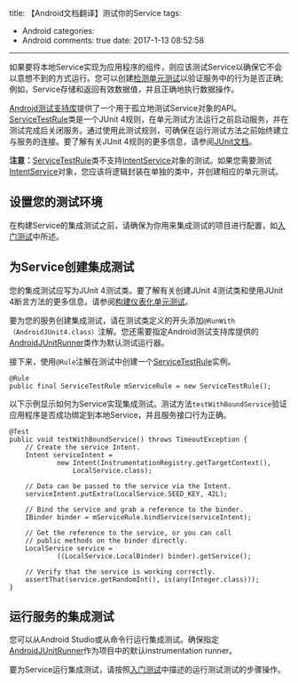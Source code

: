 title: 【Android文档翻译】测试你的Service
tags:
  - Android
categories:
  - Android
comments: true
date: 2017-1-13 08:52:58
---

如果要将本地Service实现为应用程序的组件，则应该测试Service以确保它不会以意想不到的方式运行。您可以创建[检测单元测试](https://developer.android.google.cn/training/testing/unit-testing/instrumented-unit-tests.html)以验证服务中的行为是否正确;例如，Service存储和返回有效数据值，并且正确地执行数据操作。

[Android测试支持库](https://developer.android.google.cn/tools/testing-support-library/index.html)提供了一个用于孤立地测试Service对象的API。[ServiceTestRule](https://developer.android.google.cn/reference/android/support/test/rule/ServiceTestRule.html)类是一个JUnit 4规则，在单元测试方法运行之前启动服务，并在测试完成后关闭服务。通过使用此测试规则，可确保在运行测试方法之前始终建立与服务的连接。要了解有关JUnit 4规则的更多信息，请参阅[JUnit文档](https://github.com/junit-team/junit/wiki/Rules)。

**注意：**[ServiceTestRule](https://developer.android.google.cn/reference/android/support/test/rule/ServiceTestRule.html)类不支持[IntentService](https://developer.android.google.cn/reference/android/app/IntentService.html)对象的测试。如果您需要测试[IntentService](https://developer.android.google.cn/reference/android/app/IntentService.html)对象，您应该将逻辑封装在单独的类中，并创建相应的单元测试。

## 设置您的测试环境

在构建Service的集成测试之前，请确保为你用来集成测试的项目进行配置，如[入门测试](/2017/01/11/【Android文档翻译】入门测试/)中所述。

## 为Service创建集成测试

您的集成测试应写为JUnit 4测试类。要了解有关创建JUnit 4测试类和使用JUnit 4断言方法的更多信息，请参阅[构建仪表化单元测试](/2017/01/11/【Android文档翻译】构建仪表化单元测试/)。

要为您的服务创建集成测试，请在测试类定义的开头添加`@RunWith（AndroidJUnit4.class）`注解。您还需要指定Android测试支持库提供的[AndroidJUnitRunner](https://developer.android.google.cn/reference/android/support/test/runner/AndroidJUnitRunner.html)类作为默认测试运行器。

接下来，使用`@Rule`注解在测试中创建一个[ServiceTestRule](https://developer.android.google.cn/reference/android/support/test/rule/ServiceTestRule.html)实例。

```
@Rule
public final ServiceTestRule mServiceRule = new ServiceTestRule();
```

以下示例显示如何为Service实现集成测试。测试方法`testWithBoundService`验证应用程序是否成功绑定到本地Service，并且服务接口行为正确。

```
@Test
public void testWithBoundService() throws TimeoutException {
    // Create the service Intent.
    Intent serviceIntent =
            new Intent(InstrumentationRegistry.getTargetContext(),
                LocalService.class);

    // Data can be passed to the service via the Intent.
    serviceIntent.putExtra(LocalService.SEED_KEY, 42L);

    // Bind the service and grab a reference to the binder.
    IBinder binder = mServiceRule.bindService(serviceIntent);

    // Get the reference to the service, or you can call
    // public methods on the binder directly.
    LocalService service =
            ((LocalService.LocalBinder) binder).getService();

    // Verify that the service is working correctly.
    assertThat(service.getRandomInt(), is(any(Integer.class)));
}
```

## 运行服务的集成测试

您可以从Android Studio或从命令行运行集成测试。确保指定[AndroidJUnitRunner](https://developer.android.google.cn/reference/android/support/test/runner/AndroidJUnitRunner.html)作为项目中的默认instrumentation runner。

要为Service运行集成测试，请按照[入门测试](/2017/01/11/【Android文档翻译】入门测试/)中描述的运行测试测试的步骤操作。



